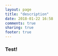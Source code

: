```yaml
---
layout: page
title: "description"
date: 2018-01-22 16:58
comments: true
sharing: true
footer: true
---
```


### Test!

